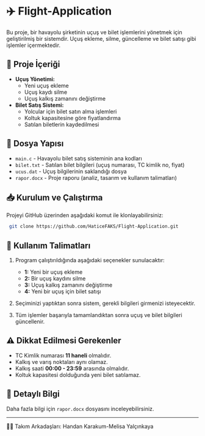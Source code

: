 # ✈️ Flight-Application

Bu proje, bir havayolu şirketinin uçuş ve bilet işlemlerini yönetmek için geliştirilmiş bir sistemdir. Uçuş ekleme, silme, güncelleme ve bilet satışı gibi işlemler içermektedir.

## 📌 Proje İçeriği

- **Uçuş Yönetimi:**
  - Yeni uçuş ekleme
  - Uçuş kaydı silme
  - Uçuş kalkış zamanını değiştirme
- **Bilet Satış Sistemi:**
  - Yolcular için bilet satın alma işlemleri
  - Koltuk kapasitesine göre fiyatlandırma
  - Satılan biletlerin kaydedilmesi

## 📂 Dosya Yapısı

- `main.c` - Havayolu bilet satış sisteminin ana kodları
- `bilet.txt` - Satılan bilet bilgileri (uçuş numarası, TC kimlik no, fiyat)
- `ucus.dat` - Uçuş bilgilerinin saklandığı dosya
- `rapor.docx` - Proje raporu (analiz, tasarım ve kullanım talimatları)
## 📥 Kurulum ve Çalıştırma

Projeyi GitHub üzerinden aşağıdaki komut ile klonlayabilirsiniz:
```bash
 git clone https://github.com/HaticeFAKS/Flight-Application.git
```

## 🚀 Kullanım Talimatları

1. Program çalıştırıldığında aşağıdaki seçenekler sunulacaktır:
   - **1:** Yeni bir uçuş ekleme
   - **2:** Bir uçuş kaydını silme
   - **3:** Uçuş kalkış zamanını değiştirme
   - **4:** Yeni bir uçuş için bilet satışı

2. Seçiminizi yaptıktan sonra sistem, gerekli bilgileri girmenizi isteyecektir.
3. Tüm işlemler başarıyla tamamlandıktan sonra uçuş ve bilet bilgileri güncellenir.

## ⚠️ Dikkat Edilmesi Gerekenler

- TC Kimlik numarası **11 haneli** olmalıdır.
- Kalkış ve varış noktaları aynı olamaz.
- Kalkış saati **00:00 - 23:59** arasında olmalıdır.
- Koltuk kapasitesi dolduğunda yeni bilet satılamaz.

## 📖 Detaylı Bilgi
Daha fazla bilgi için `rapor.docx` dosyasını inceleyebilirsiniz.

---

👨‍💻 Takım Arkadaşları: Handan Karakum-Melisa Yalçınkaya


